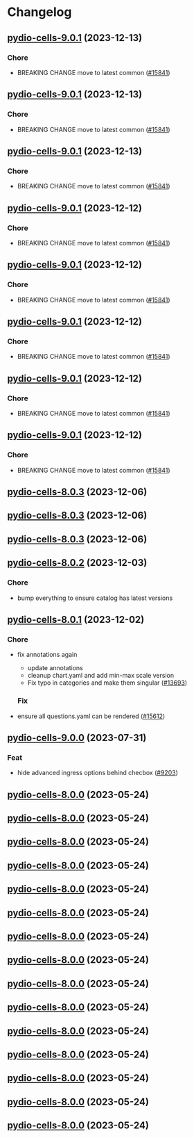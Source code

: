 # Changelog



## [pydio-cells-9.0.1](https://github.com/truecharts/charts/compare/pydio-cells-8.0.3...pydio-cells-9.0.1) (2023-12-13)

### Chore

- BREAKING CHANGE move to latest common ([#15841](https://github.com/truecharts/charts/issues/15841))
  
  


## [pydio-cells-9.0.1](https://github.com/truecharts/charts/compare/pydio-cells-8.0.3...pydio-cells-9.0.1) (2023-12-13)

### Chore

- BREAKING CHANGE move to latest common ([#15841](https://github.com/truecharts/charts/issues/15841))
  
  


## [pydio-cells-9.0.1](https://github.com/truecharts/charts/compare/pydio-cells-8.0.3...pydio-cells-9.0.1) (2023-12-13)

### Chore

- BREAKING CHANGE move to latest common ([#15841](https://github.com/truecharts/charts/issues/15841))
  
  


## [pydio-cells-9.0.1](https://github.com/truecharts/charts/compare/pydio-cells-8.0.3...pydio-cells-9.0.1) (2023-12-12)

### Chore

- BREAKING CHANGE move to latest common ([#15841](https://github.com/truecharts/charts/issues/15841))
  
  


## [pydio-cells-9.0.1](https://github.com/truecharts/charts/compare/pydio-cells-8.0.3...pydio-cells-9.0.1) (2023-12-12)

### Chore

- BREAKING CHANGE move to latest common ([#15841](https://github.com/truecharts/charts/issues/15841))
  
  


## [pydio-cells-9.0.1](https://github.com/truecharts/charts/compare/pydio-cells-8.0.3...pydio-cells-9.0.1) (2023-12-12)

### Chore

- BREAKING CHANGE move to latest common ([#15841](https://github.com/truecharts/charts/issues/15841))
  
  


## [pydio-cells-9.0.1](https://github.com/truecharts/charts/compare/pydio-cells-8.0.3...pydio-cells-9.0.1) (2023-12-12)

### Chore

- BREAKING CHANGE move to latest common ([#15841](https://github.com/truecharts/charts/issues/15841))
  
  


## [pydio-cells-9.0.1](https://github.com/truecharts/charts/compare/pydio-cells-8.0.3...pydio-cells-9.0.1) (2023-12-12)

### Chore

- BREAKING CHANGE move to latest common ([#15841](https://github.com/truecharts/charts/issues/15841))
  
  



## [pydio-cells-8.0.3](https://github.com/truecharts/charts/compare/pydio-cells-8.0.2...pydio-cells-8.0.3) (2023-12-06)




## [pydio-cells-8.0.3](https://github.com/truecharts/charts/compare/pydio-cells-8.0.2...pydio-cells-8.0.3) (2023-12-06)




## [pydio-cells-8.0.3](https://github.com/truecharts/charts/compare/pydio-cells-8.0.2...pydio-cells-8.0.3) (2023-12-06)




## [pydio-cells-8.0.2](https://github.com/truecharts/charts/compare/pydio-cells-8.0.1...pydio-cells-8.0.2) (2023-12-03)

### Chore

- bump everything to ensure catalog has latest versions
  
  


## [pydio-cells-8.0.1](https://github.com/truecharts/charts/compare/pydio-cells-9.0.0...pydio-cells-8.0.1) (2023-12-02)

### Chore

- fix annotations again
  - update annotations
  - cleanup chart.yaml and add min-max scale version
  - Fix typo in categories and make them singular ([#13693](https://github.com/truecharts/charts/issues/13693))
  
  ### Fix

- ensure all questions.yaml can be rendered ([#15612](https://github.com/truecharts/charts/issues/15612))
  
  




## [pydio-cells-9.0.0](https://github.com/truecharts/charts/compare/pydio-cells-8.0.0...pydio-cells-9.0.0) (2023-07-31)

### Feat

- hide advanced ingress options behind checbox ([#9203](https://github.com/truecharts/charts/issues/9203))
  
  


## [pydio-cells-8.0.0](https://github.com/truecharts/charts/compare/pydio-cells-7.0.23...pydio-cells-8.0.0) (2023-05-24)




## [pydio-cells-8.0.0](https://github.com/truecharts/charts/compare/pydio-cells-7.0.23...pydio-cells-8.0.0) (2023-05-24)




## [pydio-cells-8.0.0](https://github.com/truecharts/charts/compare/pydio-cells-7.0.23...pydio-cells-8.0.0) (2023-05-24)




## [pydio-cells-8.0.0](https://github.com/truecharts/charts/compare/pydio-cells-7.0.23...pydio-cells-8.0.0) (2023-05-24)




## [pydio-cells-8.0.0](https://github.com/truecharts/charts/compare/pydio-cells-7.0.23...pydio-cells-8.0.0) (2023-05-24)




## [pydio-cells-8.0.0](https://github.com/truecharts/charts/compare/pydio-cells-7.0.23...pydio-cells-8.0.0) (2023-05-24)




## [pydio-cells-8.0.0](https://github.com/truecharts/charts/compare/pydio-cells-7.0.23...pydio-cells-8.0.0) (2023-05-24)




## [pydio-cells-8.0.0](https://github.com/truecharts/charts/compare/pydio-cells-7.0.23...pydio-cells-8.0.0) (2023-05-24)




## [pydio-cells-8.0.0](https://github.com/truecharts/charts/compare/pydio-cells-7.0.23...pydio-cells-8.0.0) (2023-05-24)




## [pydio-cells-8.0.0](https://github.com/truecharts/charts/compare/pydio-cells-7.0.23...pydio-cells-8.0.0) (2023-05-24)




## [pydio-cells-8.0.0](https://github.com/truecharts/charts/compare/pydio-cells-7.0.23...pydio-cells-8.0.0) (2023-05-24)




## [pydio-cells-8.0.0](https://github.com/truecharts/charts/compare/pydio-cells-7.0.23...pydio-cells-8.0.0) (2023-05-24)




## [pydio-cells-8.0.0](https://github.com/truecharts/charts/compare/pydio-cells-7.0.23...pydio-cells-8.0.0) (2023-05-24)




## [pydio-cells-8.0.0](https://github.com/truecharts/charts/compare/pydio-cells-7.0.23...pydio-cells-8.0.0) (2023-05-24)




## [pydio-cells-8.0.0](https://github.com/truecharts/charts/compare/pydio-cells-7.0.23...pydio-cells-8.0.0) (2023-05-24)

